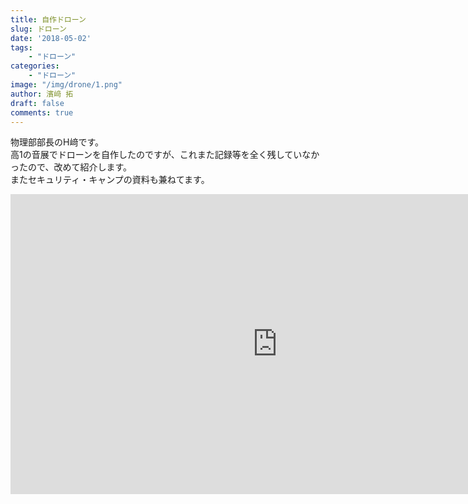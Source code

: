 ```yaml
---
title: 自作ドローン
slug: ドローン
date: '2018-05-02'
tags:
    - "ドローン"
categories:
    - "ドローン"
image: "/img/drone/1.png"
author: 濱﨑 拓
draft: false
comments: true
---
```

物理部部長のH﨑です。  
高1の音展でドローンを自作したのですが、これまた記録等を全く残していなかったので、改めて紹介します。  
またセキュリティ・キャンプの資料も兼ねてます。

<div class="movie-wrap">
  <iframe width="854" height="480" src="https://www.youtube.com/embed/8p-v2uP4Ypg" frameborder="0" allow="autoplay; encrypted-media" allowfullscreen></iframe>
</div>
